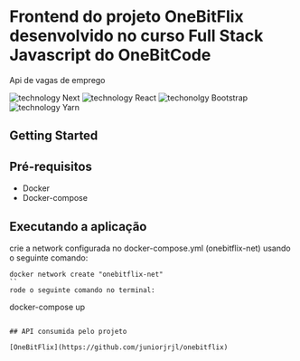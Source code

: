 # Frontend do projeto OneBitFlix desenvolvido no curso Full Stack Javascript do OneBitCode

Api de vagas de emprego

![technology Next](https://img.shields.io/badge/techonolgy-Next-success)
![technology React](https://img.shields.io/badge/techonolgy-React-blue)
![techonolgy Bootstrap](https://img.shields.io/badge/techonolgy-Bootstrap-blueviolet)
![technology Yarn](https://img.shields.io/badge/techonolgy-Yarn-blue)

## Getting Started

## Pré-requisitos

- Docker
- Docker-compose

## Executando a aplicação

crie a network configurada no docker-compose.yml (onebitflix-net) usando o seguinte comando:

```
docker network create "onebitflix-net"
``
rode o seguinte comando no terminal:

```
docker-compose up
```

## API consumida pelo projeto

[OneBitFlix](https://github.com/juniorjrjl/onebitflix)